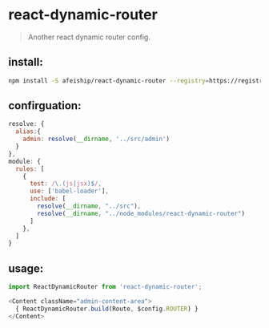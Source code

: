 # react-dynamic-router
> Another react dynamic router config.

## install:
```bash
npm install -S afeiship/react-dynamic-router --registry=https://registry.npm.taobao.org
```

## confirguation:
```js
resolve: {
  alias:{
    admin: resolve(__dirname, '../src/admin')
  }
},
module: {
  rules: [
    {
      test: /\.(js|jsx)$/,
      use: ['babel-loader'],
      include: [
        resolve(__dirname, "../src"),
        resolve(__dirname, "../node_modules/react-dynamic-router")
      ]
    },
  ]
}
```

## usage:
```js
import ReactDynamicRouter from 'react-dynamic-router';

<Content className="admin-content-area">
  { ReactDynamicRouter.build(Route, $config.ROUTER) }
</Content>
```
